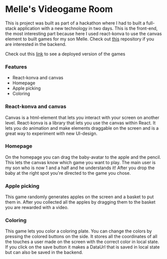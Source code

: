 # Melle's Videogame Room

This is project was built as part of a hackathon where I had to built a full-stack application with a new technology in two days. This is the front-end, the most interesting part because here I used react-konva to use the canvas element to built games for my son Melle. Check out [this](https://github.com/gijsmaas82/graduation-server) repository if you are interested in the backend. 

Check out this [link](https://competent-wiles-1fe4cc.netlify.com/games) to see a deployed version of the games


### Features

* React-konva and canvas
* Homepage
* Apple picking
* Coloring

### React-konva and canvas

Canvas is a html-element that lets you interact with your screen on another level. React-konva is a library that lets you use the canvas within React. It lets you do animation and make elements draggable on the screen and is a great way to experiment with new UI-design. 

### Homepage

On the homepage you can drag the baby-avatar to the apple and the pencil. This lets the canvas know which game you want to play. The main user is my son who is now 1 and a half and he understands it! After you drop the baby at the right spot you're directed to the game you chose.

### Apple picking

This game randomly generates apples on the screen and a basket to put them in. After you collected all the apples by dragging them to the basket you are rewarded with a video.

### Coloring

This game lets you color a coloring plate. You can change the colors by pressing the colored buttons on the side. It stores all the coordinates of all the touches a user made on the screen with the correct color in local state. If you click on the save button it makes a DataUrl that is saved in local state but can also be saved in the backend.

